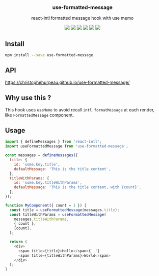 <h3 align="center">
  use-formatted-message
</h3>

<p align="center">
  react-intl formatted message hook with use memo
</p>

<p align="center">
  <a href="https://npmjs.org/package/use-formatted-message"><img src="https://img.shields.io/npm/v/use-formatted-message.svg?style=flat-square"></a>
  <a href="https://npmjs.org/package/use-formatted-message"><img src="https://img.shields.io/npm/dw/use-formatted-message.svg?style=flat-square"></a>
  <a href="https://npmjs.org/package/use-formatted-message"><img src="https://img.shields.io/node/v/use-formatted-message.svg?style=flat-square"></a>
  <a href="https://npmjs.org/package/use-formatted-message"><img src="https://img.shields.io/npm/types/use-formatted-message.svg?style=flat-square"></a>
  <a href="https://codecov.io/gh/christophehurpeau/use-formatted-message"><img src="https://img.shields.io/codecov/c/github/christophehurpeau/use-formatted-message/master.svg?style=flat-square"></a>
  <a href="https://christophehurpeau.github.io/use-formatted-message/"><img src="https://img.shields.io/website.svg?down_color=lightgrey&down_message=offline&up_color=blue&up_message=online&url=https%3A%2F%2Fchristophehurpeau.github.io%2Fuse-formatted-message%2F?style=flat-square"></a>
</p>

## Install

```bash
npm install --save use-formatted-message
```

## API

https://christophehurpeau.github.io/use-formatted-message/

## Why use this ?

This hook uses `useMemo` to avoid recall `intl.formatMessage` at each render, like `FormattedMessage` component.

## Usage

```js
import { defineMessages } from 'react-intl';
import useFormattedMessage from 'use-formatted-message';

const messages = defineMessages({
  title: {
    id: 'some.key.title',
    defaultMessage: 'This is the title content',
  },
  titleWithParams: {
    id: 'some.key.titleWithParams',
    defaultMessage: 'This is the title content, with {count}',
  },
});

function MyComponent({ count = 1 }) {
  const title = useFormattedMessage(messages.title);
  const titleWithParams = useFormattedMessage(
    messages.titleWithParams,
    { count },
    [count],
  );

  return (
    <div>
      <span title={title}>Hello</span>{' '}
      <span title={titleWithParams}>World</span>
    </div>
  );
}
```
